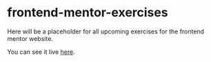 # frontend-mentor-exercises

Here will be a placeholder for all upcoming exercises for the frontend mentor website.

You can see it live [here](https://mariante0dorescu.github.io/frontend-mentor-exercises/).
